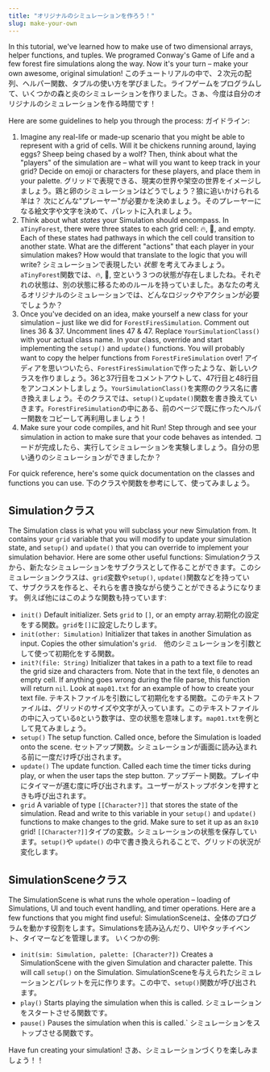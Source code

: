 ```yaml
---
title: "オリジナルのシミュレーションを作ろう！"
slug: make-your-own
---
```


In this tutorial, we've learned how to make use of two dimensional arrays, helper functions, and tuples. We programed Conway's Game of Life and a few forest fire simulations along the way. Now it's your turn – make your own awesome, original simulation!
このチュートリアルの中で、２次元の配列、ヘルパー関数、タプルの使い方を学びました。ライフゲームをプログラムして、いくつかの森と炎のシミュレーションを作りました。さぁ、今度は自分のオリジナルのシミュレーションを作る時間です！

Here are some guidelines to help you through the process:
ガイドライン:

1. Imagine any real-life or made-up scenario that you might be able to represent with a grid of cells. Will it be chickens running around, laying eggs? Sheep being chased by a wolf? Then, think about what the "players" of the simulation are – what will you want to keep track in your grid? Decide on emoji or characters for these players, and place them in your palette.
グリッドで表現できる、現実の世界や架空の世界をイメージしましょう。鶏と卵のシミュレーションはどうでしょう？狼に追いかけられる羊は？
次にどんな"プレーヤー"が必要かを決めましょう。そのプレーヤーになる絵文字や文字を決めて、パレットに入れましょう。
2. Think about what _states_ your Simulation should encompass. In `aTinyForest`, there were three states to each grid cell: 🔥, 🌲, and empty. Each of these states had pathways in which the cell could transition to another state. What are the different "actions" that each player in your simulation makes? How would that translate to the logic that you will write?
シミュレーションで表現したい _状態_ を考えてみましょう。`aTinyForest`関数では、🔥, 🌲, 空という３つの状態が存在しましたね。それぞれの状態は、別の状態に移るためのルールを持っていました。あなたの考えるオリジナルのシミュレーションでは、どんなロジックやアクションが必要でしょうか？
3. Once you've decided on an idea, make yourself a new class for your simulation – just like we did for `ForestFiresSimulation`. Comment out lines 36 & 37. Uncomment lines 47 & 47. Replace `YourSimulationClass()` with your actual class name. In your class, override and start implementing the `setup()` and `update()` functions. You will probably want to copy the helper functions from `ForestFireSimulation` over!
アイディアを思いついたら、`ForestFiresSimulation`で作ったような、新しいクラスを作りましょう。36と37行目をコメントアウトして、47行目と48行目をアンコメントしましょう。`YourSimulationClass()`を実際のクラス名に書き換えましょう。そのクラスでは、`setup()`と`update()`関数を書き換えていきます。`ForestFireSimulation`の中にある、前のページで既に作ったヘルパー関数をコピーして再利用しましょう！
4. Make sure your code compiles, and hit Run! Step through and see your simulation in action to make sure that your code behaves as intended.
コードが完成したら、実行してシミュレーションを実験しましょう。自分の思い通りのシミュレーションができましたか？

For quick reference, here's some quick documentation on the classes and functions you can use.
下のクラスや関数を参考にして、使ってみましょう。

## Simulationクラス

The Simulation class is what you will subclass your new Simulation from. It contains your `grid` variable that you will modify to update your simulation state, and `setup()` and `update()` that you can override to implement your simulation behavior. Here are some other useful functions:
Simulationクラスから、新たなシミュレーションをサブクラスとして作ることができます。このシミュレーションクラスは、`grid`変数や`setup()`, `update()`関数などを持っていて、サブクラスを作ると、それらを書き換ながら使うことができるようになります。
例えば他にはこのような関数も持っています:

- `init()` Default initializer. Sets `grid` to `[]`, or an empty array.初期化の設定をする関数。`grid`を`[]`に設定したりします。
- `init(other: Simulation)` Initializer that takes in another Simulation as input. Copies the other simulation's `grid`.　他のシミュレーションを引数として使って初期化をする関数。
- `init?(file: String)` Initializer that takes in a path to a text file to read the grid size and characters from. Note that in the text file, `0` denotes an empty cell. If anything goes wrong during the file parse, this function will return `nil`. Look at `map01.txt` for an example of how to create your text file.
テキストファイルを引数にして初期化をする関数。このテキストファイルは、グリッドのサイズや文字が入っています。このテキストファイルの中に入っている`0`という数字は、空の状態を意味します。`map01.txt`を例として見てみましょう。
- `setup()` The setup function. Called once, before the Simulation is loaded onto the scene.
セットアップ関数。シミュレーションが画面に読み込まれる前に一度だけ呼び出されます。
- `update()` The update function. Called each time the timer ticks during play, or when the user taps the step button.
アップデート関数。プレイ中にタイマーが進む度に呼び出されます。ユーザーがストップボタンを押すときも呼び出されます。
- `grid` A variable of type `[[Character?]]` that stores the state of the simulation. Read and write to this variable in your `setup()` and `update()` functions to make changes to the grid. Make sure to set it up as an `8x10` grid!
`[[Character?]]`タイプの変数。シミュレーションの状態を保存しています。`setup()`や `update()` の中で書き換えられることで、グリッドの状況が変化します。

## SimulationSceneクラス

The SimulationScene is what runs the whole operation – loading of Simulations, UI and touch event handling, and timer operations. Here are a few functions that you might find useful:
SimulationSceneは、全体のプログラムを動かす役割をします。Simulationsを読み込んだり、UIやタッチイベント、タイマーなどを管理します。
いくつかの例:

- `init(sim: Simulation, palette: [Character?])` Creates a SimulationScene with the given Simulation and character palette. This will call `setup()` on the Simulation.
SimulationSceneを与えられたシミュレーションとパレットを元に作ります。この中で、`setup()`関数が呼び出されます。
- `play()` Starts playing the simulation when this is called.
シミュレーションをスタートさせる関数です。
- `pause()` Pauses the simulation when this is called.`
シミュレーションをストップさせる関数です。

Have fun creating your simulation!
さあ、シミュレーションづくりを楽しみましょう！！
